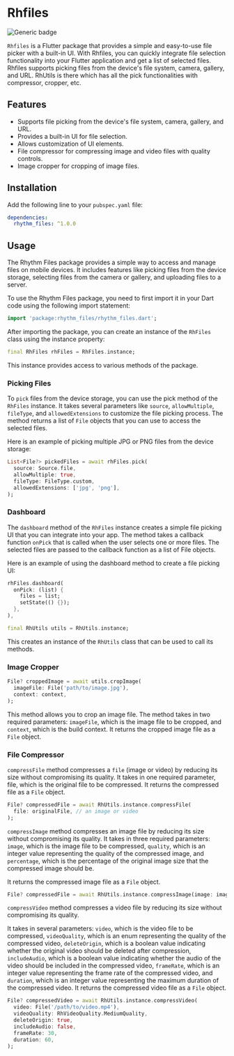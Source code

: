 # Rhfiles
![Generic badge](https://img.shields.io/badge/platform-android%20|%20ios%20-blue.svg)

`Rhfiles` is a Flutter package that provides a simple and easy-to-use file picker with a built-in UI. With Rhfiles, you can quickly integrate file selection functionality into your Flutter application and get a list of selected files. Rhfiles supports picking files from the device's file system, camera, gallery, and URL.
RhUtils is there which has all the pick functionalities with compressor, cropper, etc.

## Features

- Supports file picking from the device's file system, camera, gallery, and URL.
- Provides a built-in UI for file selection.
- Allows customization of UI elements.
- File compressor for compressing image and video files with quality controls.
- Image cropper for cropping of image files.

## Installation

Add the following line to your `pubspec.yaml` file:

```yaml
dependencies:
  rhythm_files: ^1.0.0
```

## Usage

The Rhythm Files package provides a simple way to access and manage files on mobile devices. It includes features like picking files from the device storage, selecting files from the camera or gallery, and uploading files to a server.

To use the Rhythm Files package, you need to first import it in your Dart code using the following import statement:
```dart
import 'package:rhythm_files/rhythm_files.dart';
```

After importing the package, you can create an instance of the `RhFiles` class using the instance property:
```dart
final RhFiles rhFiles = RhFiles.instance;
```
This instance provides access to various methods of the package.

### Picking Files

To `pick` files from the device storage, you can use the pick method of the `RhFiles` instance. It takes several parameters like `source`, `allowMultiple`, `fileType`, and `allowedExtensions` to customize the file picking process. The method returns a list of `File` objects that you can use to access the selected files.

Here is an example of picking multiple JPG or PNG files from the device storage:
```dart
List<File?> pickedFiles = await rhFiles.pick(
  source: Source.file,
  allowMultiple: true,
  fileType: FileType.custom,
  allowedExtensions: ['jpg', 'png'],
);
```

### Dashboard

The `dashboard` method of the `RhFiles` instance creates a simple file picking UI that you can integrate into your app. The method takes a callback function `onPick` that is called when the user selects one or more files. The selected files are passed to the callback function as a list of File objects.

Here is an example of using the dashboard method to create a file picking UI:
```dart
rhFiles.dashboard(
  onPick: (list) {
    files = list;
    setState(() {});
  },
),
```

```dart
final RhUtils utils = RhUtils.instance;
```
This creates an instance of the `RhUtils` class that can be used to call its methods.

### Image Cropper

```dart
File? croppedImage = await utils.cropImage(
  imageFile: File('path/to/image.jpg'),
  context: context,
);
```
This method allows you to crop an image file. The method takes in two required parameters: `imageFile`, which is the image file to be cropped, and `context`, which is the build context. It returns the cropped image file as a `File` object.

### File Compressor

`compressFile` method compresses a `file` (image or video) by reducing its size without compromising its quality. 
It takes in one required parameter, file, which is the original file to be compressed. 
It returns the compressed file as a `File` object.


```dart
File? compressedFile = await RhUtils.instance.compressFile(
  file: originalFile, // an image or video
);
```

`compressImage` method compresses an image file by reducing its size without compromising its quality. 
It takes in three required parameters: `image`, which is the image file to be compressed, `quality`, which is an integer value representing the quality of the compressed image, and `percentage`, which is the percentage of the original image size that the compressed image should be. 

It returns the compressed image file as a `File` object.


```dart
File? compressedFile = await RhUtils.instance.compressImage(image: imageFile, quality: 80, percentage: 50);
```

`compressVideo` method compresses a video file by reducing its size without compromising its quality. 

It takes in several parameters: `video`, which is the video file to be compressed, `videoQuality`, which is an enum representing the quality of the compressed video, `deleteOrigin`, which is a boolean value indicating whether the original video should be deleted after compression, `includeAudio`, which is a boolean value indicating whether the audio of the video should be included in the compressed video, `frameRate`, which is an integer value representing the frame rate of the compressed video, and `duration`, which is an integer value representing the maximum duration of the compressed video. 
It returns the compressed video file as a `File` object.


```dart
File? compressedVideo = await RhUtils.instance.compressVideo(
  video: File('/path/to/video.mp4'),
  videoQuality: RhVideoQuality.MediumQuality,
  deleteOrigin: true,
  includeAudio: false,
  frameRate: 30,
  duration: 60,
);
```


<!-- ![Sample Image](https://images.pexels.com/photos/1181675/pexels-photo-1181675.jpeg?auto=compress&cs=tinysrgb&w=1260&h=750&dpr=1)  [![Sample video](https://q5n8c8q9.rocketcdn.me/wp-content/uploads/2019/09/YouTube-thumbnail-size-guide-best-practices-top-examples.png.webp)](http://techslides.com/demos/sample-videos/small.mp4)  -->